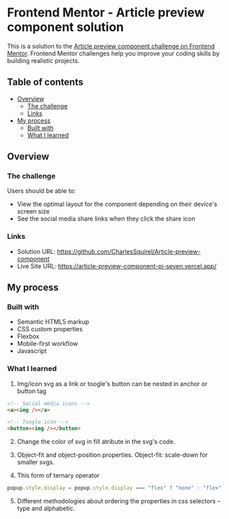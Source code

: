 # Frontend Mentor - Article preview component solution

This is a solution to the [Article preview component challenge on Frontend Mentor](https://www.frontendmentor.io/challenges/article-preview-component-dYBN_pYFT). Frontend Mentor challenges help you improve your coding skills by building realistic projects.

## Table of contents

- [Overview](#overview)
  - [The challenge](#the-challenge)
  - [Links](#links)
- [My process](#my-process)
  - [Built with](#built-with)
  - [What I learned](#what-i-learned)

## Overview

### The challenge

Users should be able to:

- View the optimal layout for the component depending on their device's screen size
- See the social media share links when they click the share icon

### Links

- Solution URL: https://github.com/CharlesSquirel/Article-preview-component
- Live Site URL: https://article-preview-component-pi-seven.vercel.app/

## My process

### Built with

- Semantic HTML5 markup
- CSS custom properties
- Flexbox
- Mobile-first workflow
- Javascript

### What I learned

1. Img/icon svg as a link or toogle's button can be nested in anchor or button tag

```html
<!-- Social media icons -->
<a><img /></a>

<!-- Toogle icon -->
<button><img /></button>
```

2. Change the color of svg in fill atribute in the svg's code.

3. Object-fit and object-position properties. Object-fit: scale-down for smaller svgs.

4. This form of ternary operator

```js
popup.style.display = popup.style.display === "flex" ? "none" : "flex";
```

5. Different methodologies about ordering the properties in css selectors – type and alphabetic.
